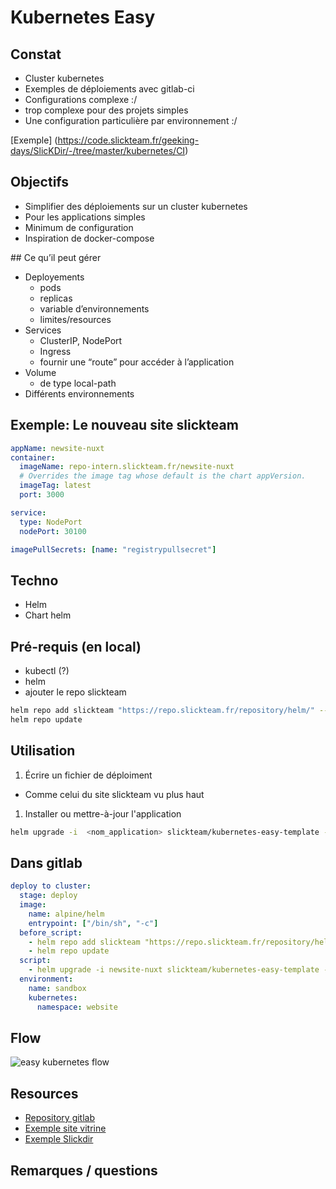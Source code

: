 # Kubernetes Easy

## Constat

* Cluster kubernetes
* Exemples de déploiements avec gitlab-ci
* Configurations complexe :/
* trop complexe pour des projets simples
* Une configuration particulière par environnement :/

[Exemple] (https://code.slickteam.fr/geeking-days/SlicKDir/-/tree/master/kubernetes/CI)

## Objectifs 

* Simplifier des déploiements sur un cluster kubernetes
* Pour les applications simples
* Minimum de configuration
* Inspiration de docker-compose


## Ce qu’il peut gérer

* Deployements
  * pods
  * replicas
  * variable d’environnements
  * limites/resources
* Services
  * ClusterIP, NodePort
  * Ingress
  * fournir une “route” pour accéder à l’application
* Volume
  * de type local-path
* Différents environnements

## Exemple: Le nouveau site slickteam

```yaml
appName: newsite-nuxt
container:
  imageName: repo-intern.slickteam.fr/newsite-nuxt
  # Overrides the image tag whose default is the chart appVersion.
  imageTag: latest
  port: 3000

service:
  type: NodePort
  nodePort: 30100

imagePullSecrets: [name: "registrypullsecret"]

```

## Techno

* Helm
* Chart helm

## Pré-requis (en local)

* kubectl (?)
* helm
* ajouter le repo slickteam 

```bash
helm repo add slickteam "https://repo.slickteam.fr/repository/helm/" --username <slickteam_username> --password <slickteam_password>
helm repo update
```

## Utilisation

1. Écrire un fichier de déploiment 
  * Comme celui du site slickteam vu plus haut
1. Installer ou mettre-à-jour l'application

```bash
helm upgrade -i  <nom_application> slickteam/kubernetes-easy-template -f fichier_deploiment.yaml

```

## Dans gitlab

```yaml
deploy to cluster:
  stage: deploy
  image:
    name: alpine/helm
    entrypoint: ["/bin/sh", "-c"]
  before_script:
    - helm repo add slickteam "https://repo.slickteam.fr/repository/helm/" --username $NEXUS_USER  --password $NEXUS_PASSWORD
    - helm repo update
  script:
    - helm upgrade -i newsite-nuxt slickteam/kubernetes-easy-template -f kubernetes/deploy.yaml --set container.imageTag=$VERSION -n website
  environment:
    name: sandbox
    kubernetes:
      namespace: website

```

## Flow

![easy kubernetes flow](../public/images/kuberenets_easy_flow.png "easy kubernetes flow")


## Resources

* [Repository gitlab](https://code.slickteam.fr/geeking-days/kubernetes-easy)
* [Exemple site vitrine](https://code.slickteam.fr/slicksi/vitrine/site-web-slickteam/newsite-nuxt/-/blob/develop/kubernetes/deploy.yaml)
* [Exemple Slickdir](https://code.slickteam.fr/geeking-days/SlicKDir/-/tree/master/kubernetes/easy)

## Remarques / questions